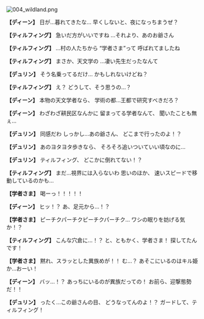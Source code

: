 
![004_wildland.png](../images/backgrounds/004_wildland.png)

**【ディーン】**
日が…暮れてきたな…
早くしないと、夜になっちまうぜ？

**【ティルフィング】**
急いだ方がいいですね
…それより、あのお爺さん

**【ティルフィング】**
…村の人たちから
“学者さま”って
呼ばれてましたね

**【ティルフィング】**
まさか、天文学の
…凄い先生だったなんて

**【デュリン】**
そう名乗ってるだけ…
かもしれないけどね？

**【ティルフィング】**
え？
どうして、そう思うの…？

**【ディーン】**
本物の天文学者なら、
学術の都…王都で研究すべきだろ？

**【ディーン】**
わざわざ耕民区なんかに
留まってる学者なんて、
聞いたことも無ぇ…

**【デュリン】**
同感だわ
しっかし…あの爺さん、
どこまで行ったのよ！？

**【デュリン】**
あのヨタヨタ歩きなら、
そろそろ追いついていい頃なのに…

**【デュリン】**
ティルフィング、
どこかに倒れてない！？

**【ティルフィング】**
まだ…視界には入らないわ
思いのほか、
速いスピードで移動しているのかも…

**【学者さま】**
喝ーっ！！！！！

**【ディーン】**
ヒッ！？
あ、足元から…！？

**【学者さま】**
ピーチクパーチクピーチクパーチク…
ワシの眠りを妨げる気か！？

**【ティルフィング】**
こんな穴倉に…！？
と、ともかく、学者さま！
探してたんです！

**【学者さま】**
黙れ、スラッとした異族めが！！
む…？
あそこにいるのはキル姫か…おーい！

**【ディーン】**
バッ…！？
あっちにいるのが異族だっての！
お前ら、迎撃態勢だ！！

**【デュリン】**
ったく…この爺さんの目、
どうなってんのよ！？
ガードして、ティルフィング！